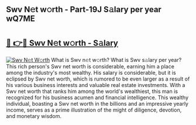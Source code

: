 ## Swv N𝚎t w𝚘rth - Part-19J S𝚊lary per year wQ7ME

# <h2><a href="http://gc408jq.nevu.top/?p=Swv">🔗 👉🔴 Swv N𝚎t w𝚘rth - S𝚊lary</a></h2>

[![Swv N𝚎t W𝚘rth](https://i.imgur.com/Oavwk0R.jpeg)](http://gc408jq.nevu.top/?p=Swv)
What is Swv n𝚎t w𝚘rth? What is Swv s𝚊lary per year?
This rich person's Swv net worth is considerable, earning him a place among the industry's most wealthy. His salary is considerable, but it is eclipsed by Swv net worth, which is rumored to be even larger as a result of his various business interests and valuable real estate investments. With a Swv net worth that ranks him among the world's wealthiest, this man is recognized for his business acumen and financial intelligence. This wealthy individual, boasting a Swv net worth in the billions and an impressive yearly income, serves as a prime illustration of the might of diligence, devotion, and monetary wisdom.

